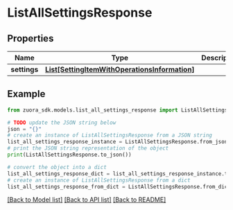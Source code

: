 # ListAllSettingsResponse


## Properties

Name | Type | Description | Notes
------------ | ------------- | ------------- | -------------
**settings** | [**List[SettingItemWithOperationsInformation]**](SettingItemWithOperationsInformation.md) |  | [optional] 

## Example

```python
from zuora_sdk.models.list_all_settings_response import ListAllSettingsResponse

# TODO update the JSON string below
json = "{}"
# create an instance of ListAllSettingsResponse from a JSON string
list_all_settings_response_instance = ListAllSettingsResponse.from_json(json)
# print the JSON string representation of the object
print(ListAllSettingsResponse.to_json())

# convert the object into a dict
list_all_settings_response_dict = list_all_settings_response_instance.to_dict()
# create an instance of ListAllSettingsResponse from a dict
list_all_settings_response_from_dict = ListAllSettingsResponse.from_dict(list_all_settings_response_dict)
```
[[Back to Model list]](../README.md#documentation-for-models) [[Back to API list]](../README.md#documentation-for-api-endpoints) [[Back to README]](../README.md)


